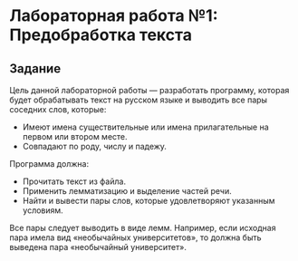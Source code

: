 # Лабораторная работа №1: Предобработка текста

## Задание

Цель данной лабораторной работы — разработать программу, которая будет обрабатывать текст на русском языке и выводить все пары соседних слов, которые:

- Имеют имена существительные или имена прилагательные на первом или втором месте.
- Совпадают по роду, числу и падежу.

Программа должна:

- Прочитать текст из файла.
- Применить лемматизацию и выделение частей речи.
- Найти и вывести пары слов, которые удовлетворяют указанным условиям.

Все пары следует выводить в виде лемм. Например, если исходная пара имела вид «необычайных университетов», то должна быть выведена пара «необычайный университет».


